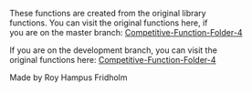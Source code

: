 
These  functions  are  created  from  the  original  library  
functions. You can visit the  original  functions  here,  if  
you are on the master branch: [Competitive-Function-Folder-4](https://github.com/H4PE0N/Competitive-Programming/tree/master/Competitive-Program-Folder/Competitive-Functions-Folder-4)

If you are on the development  branch,  you  can  visit  the  
original functions here: [Competitive-Function-Folder-4](https://github.com/H4PE0N/Competitive-Programming/tree/development/Competitive-Program-Folder/Competitive-Functions-Folder-4)

Made by Roy Hampus Fridholm

